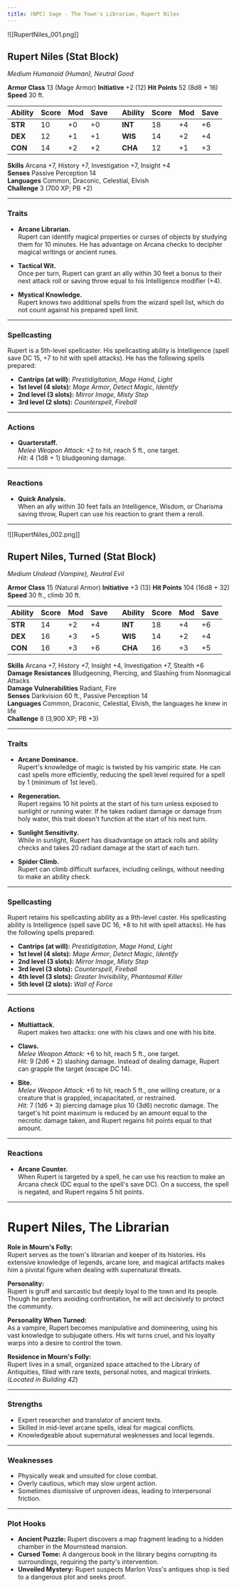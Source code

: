 ```yaml
---
title: (NPC) Sage - The Town's Librarian, Rupert Niles
---
```

![[RupertNiles_001.png]]

## **Rupert Niles (Stat Block)**

*Medium Humanoid (Human), Neutral Good*

**Armor Class** 13 (Mage Armor)                                    **Initiative** +2 (12)
**Hit Points** 52 (8d8 + 16)  
**Speed** 30 ft.

| Ability | Score | Mod | Save |     | Ability | Score | Mod | Save |
| ------- | ----- | --- | ---- | --- | ------- | ----- | --- | ---- |
| **STR** | 10    | +0  | +0   |     | **INT** | 18    | +4  | +6   |
| **DEX** | 12    | +1  | +1   |     | **WIS** | 14    | +2  | +4   |
| **CON** | 14    | +2  | +2   |     | **CHA** | 12    | +1  | +3   |

**Skills** Arcana +7, History +7, Investigation +7, Insight +4  
**Senses** Passive Perception 14  
**Languages** Common, Draconic, Celestial, Elvish  
**Challenge** 3 (700 XP; PB +2)

---

### **Traits**

- **Arcane Librarian.**  
  Rupert can identify magical properties or curses of objects by studying them for 10 minutes. He has advantage on Arcana checks to decipher magical writings or ancient runes.

- **Tactical Wit.**  
  Once per turn, Rupert can grant an ally within 30 feet a bonus to their next attack roll or saving throw equal to his Intelligence modifier (+4).

- **Mystical Knowledge.**  
  Rupert knows two additional spells from the wizard spell list, which do not count against his prepared spell limit.

---

### **Spellcasting**

Rupert is a 5th-level spellcaster. His spellcasting ability is Intelligence (spell save DC 15, +7 to hit with spell attacks). He has the following spells prepared:

- **Cantrips (at will):** *Prestidigitation*, *Mage Hand*, *Light*  
- **1st level (4 slots):** *Mage Armor*, *Detect Magic*, *Identify*  
- **2nd level (3 slots):** *Mirror Image*, *Misty Step*  
- **3rd level (2 slots):** *Counterspell*, *Fireball*

---

### **Actions**

- **Quarterstaff.**  
  *Melee Weapon Attack:* +2 to hit, reach 5 ft., one target.  
  *Hit:* 4 (1d8 + 1) bludgeoning damage.

---

### **Reactions**

- **Quick Analysis.**  
  When an ally within 30 feet fails an Intelligence, Wisdom, or Charisma saving throw, Rupert can use his reaction to grant them a reroll.

---

![[RupertNiles_002.png]]

## **Rupert Niles, Turned (Stat Block)**

*Medium Undead (Vampire), Neutral Evil*

**Armor Class** 15 (Natural Armor)                                  **Initiative** +3 (13)
**Hit Points** 104 (16d8 + 32)  
**Speed** 30 ft., climb 30 ft.

| Ability | Score | Mod | Save |     | Ability | Score | Mod | Save |
| ------- | ----- | --- | ---- | --- | ------- | ----- | --- | ---- |
| **STR** | 14    | +2  | +4   |     | **INT** | 18    | +4  | +6   |
| **DEX** | 16    | +3  | +5   |     | **WIS** | 14    | +2  | +4   |
| **CON** | 16    | +3  | +6   |     | **CHA** | 16    | +3  | +5   |

**Skills** Arcana +7, History +7, Insight +4, Investigation +7, Stealth +6  
**Damage Resistances** Bludgeoning, Piercing, and Slashing from Nonmagical Attacks  
**Damage Vulnerabilities** Radiant, Fire  
**Senses** Darkvision 60 ft., Passive Perception 14  
**Languages** Common, Draconic, Celestial, Elvish, the languages he knew in life  
**Challenge** 8 (3,900 XP; PB +3)

---

### **Traits**

- **Arcane Dominance.**  
  Rupert's knowledge of magic is twisted by his vampiric state. He can cast spells more efficiently, reducing the spell level required for a spell by 1 (minimum of 1st level).

- **Regeneration.**  
  Rupert regains 10 hit points at the start of his turn unless exposed to sunlight or running water. If he takes radiant damage or damage from holy water, this trait doesn't function at the start of his next turn.

- **Sunlight Sensitivity.**  
  While in sunlight, Rupert has disadvantage on attack rolls and ability checks and takes 20 radiant damage at the start of each turn.

- **Spider Climb.**  
  Rupert can climb difficult surfaces, including ceilings, without needing to make an ability check.

---

### **Spellcasting**

Rupert retains his spellcasting ability as a 9th-level caster. His spellcasting ability is Intelligence (spell save DC 16, +8 to hit with spell attacks). He has the following spells prepared:

- **Cantrips (at will):** *Prestidigitation*, *Mage Hand*, *Light*  
- **1st level (4 slots):** *Mage Armor*, *Detect Magic*, *Identify*  
- **2nd level (3 slots):** *Mirror Image*, *Misty Step*  
- **3rd level (3 slots):** *Counterspell*, *Fireball*  
- **4th level (3 slots):** *Greater Invisibility*, *Phantasmal Killer*  
- **5th level (2 slots):** *Wall of Force*

---

### **Actions**

- **Multiattack.**  
  Rupert makes two attacks: one with his claws and one with his bite.

- **Claws.**  
  *Melee Weapon Attack:* +6 to hit, reach 5 ft., one target.  
  *Hit:* 9 (2d6 + 2) slashing damage. Instead of dealing damage, Rupert can grapple the target (escape DC 14).

- **Bite.**  
  *Melee Weapon Attack:* +6 to hit, reach 5 ft., one willing creature, or a creature that is grappled, incapacitated, or restrained.  
  *Hit:* 7 (1d6 + 3) piercing damage plus 10 (3d6) necrotic damage. The target's hit point maximum is reduced by an amount equal to the necrotic damage taken, and Rupert regains hit points equal to that amount.

---

### **Reactions**

- **Arcane Counter.**  
  When Rupert is targeted by a spell, he can use his reaction to make an Arcana check (DC equal to the spell's save DC). On a success, the spell is negated, and Rupert regains 5 hit points.

---

# **Rupert Niles, The Librarian**

**Role in Mourn's Folly:**  
Rupert serves as the town's librarian and keeper of its histories. His extensive knowledge of legends, arcane lore, and magical artifacts makes him a pivotal figure when dealing with supernatural threats.

**Personality:**  
Rupert is gruff and sarcastic but deeply loyal to the town and its people. Though he prefers avoiding confrontation, he will act decisively to protect the community.

**Personality When Turned:**  
As a vampire, Rupert becomes manipulative and domineering, using his vast knowledge to subjugate others. His wit turns cruel, and his loyalty warps into a desire to control the town.

**Residence in Mourn's Folly:**  
Rupert lives in a small, organized space attached to the Library of Antiquities, filled with rare texts, personal notes, and magical trinkets. (*Located in Building 42*)

---

### **Strengths**

- Expert researcher and translator of ancient texts.  
- Skilled in mid-level arcane spells, ideal for magical conflicts.  
- Knowledgeable about supernatural weaknesses and local legends.

---

### **Weaknesses**

- Physically weak and unsuited for close combat.  
- Overly cautious, which may slow urgent action.  
- Sometimes dismissive of unproven ideas, leading to interpersonal friction.

---

### **Plot Hooks**

- **Ancient Puzzle:** Rupert discovers a map fragment leading to a hidden chamber in the Mournstead mansion.  
- **Cursed Tome:** A dangerous book in the library begins corrupting its surroundings, requiring the party's intervention.  
- **Unveiled Mystery:** Rupert suspects Marlon Voss's antiques shop is tied to a dangerous plot and seeks proof.
